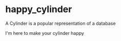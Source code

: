 # happy_cylinder

A Cylinder is a popular representation of a database

I'm here to make your cylinder happy